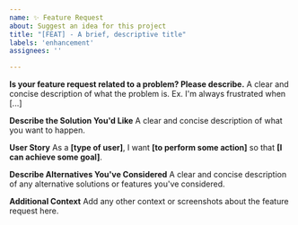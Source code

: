 ```yaml
---
name: ✨ Feature Request
about: Suggest an idea for this project
title: "[FEAT] - A brief, descriptive title"
labels: 'enhancement'
assignees: ''

---
```


**Is your feature request related to a problem? Please describe.**
A clear and concise description of what the problem is. Ex. I'm always frustrated when [...]

**Describe the Solution You'd Like**
A clear and concise description of what you want to happen.

**User Story**
As a **[type of user]**, I want **[to perform some action]** so that **[I can achieve some goal]**.

**Describe Alternatives You've Considered**
A clear and concise description of any alternative solutions or features you've considered.

**Additional Context**
Add any other context or screenshots about the feature request here.
